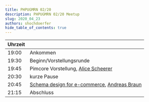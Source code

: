 ```yaml
---
title: PHPUGMRN 02/20
description: PHPUGMRN 02/20 Meetup
slug: 2020_04_23
authors: shochdoerfer
hide_table_of_contents: true
---
```


| Uhrzeit |                                                                                                                                                                                                | 
|---------|------------------------------------------------------------------------------------------------------------------------------------------------------------------------------------------------|
| 19:00   | Ankommen                                                                                                                                                                                       |
| 19:30   | Beginn/Vorstellungsrunde                                                                                                                                                                       |
| 19:45   | Pimcore Vorstellung, [Alice Scheerer](https://twitter.com/dasBogenfenster)                                                                                                                     |
| 20:30   | kurze Pause                                                                                                                                                                                    |
| 20:45   | [Schema design for e-commerce](https://speakerdeck.com/alcaeus/dropping-acid-schema-design-for-e-commerce-b20382fe-805a-40d2-b2aa-7f0b7e80912a), [Andreas Braun](https://twitter.com/alcaeus)  |
| 21:15   | Abschluss                                                                                                                                                                                      |
